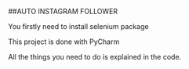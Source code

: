 ##AUTO INSTAGRAM FOLLOWER

You firstly need to install selenium package

This project is done with PyCharm

All the things you need to do is explained in the code.
